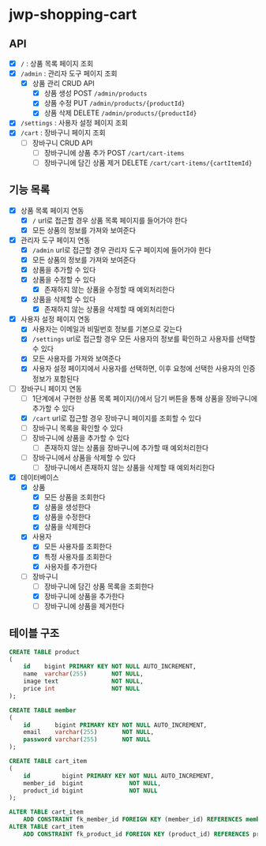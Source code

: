 # jwp-shopping-cart

## API

- [x] `/` : 상품 목록 페이지 조회
- [x] `/admin` : 관리자 도구 페이지 조회
    - [x] 상품 관리 CRUD API
        - [x] 상품 생성 POST `/admin/products`
        - [x] 상품 수정 PUT `/admin/products/{productId}`
        - [x] 상품 삭제 DELETE `/admin/products/{productId}`
- [x] `/settings` : 사용자 설정 페이지 조회
- [x] `/cart` : 장바구니 페이지 조회
    - [ ] 장바구니 CRUD API
        - [ ] 장바구니에 상품 추가 POST `/cart/cart-items`
        - [ ] 장바구니에 담긴 상품 제거 DELETE `/cart/cart-items/{cartItemId}`

## 기능 목록

- [x] 상품 목록 페이지 연동
    - [x] `/` url로 접근할 경우 상품 목록 페이지를 들어가야 한다
    - [x] 모든 상품의 정보를 가져와 보여준다
- [x] 관리자 도구 페이지 연동
    - [x] `/admin` url로 접근할 경우 관리자 도구 페이지에 들어가야 한다
    - [x] 모든 상품의 정보를 가져와 보여준다
    - [x] 상품을 추가할 수 있다
    - [x] 상품을 수정할 수 있다
        - [x] 존재하지 않는 상품을 수정할 때 예외처리한다
    - [x] 상품을 삭제할 수 있다
        - [x] 존재하지 않는 상품을 삭제할 때 예외처리한다
- [x] 사용자 설정 페이지 연동
    - [x] 사용자는 이메일과 비밀번호 정보를 기본으로 갖는다
    - [x] `/settings` url로 접근할 경우 모든 사용자의 정보를 확인하고 사용자를 선택할 수 있다
    - [x] 모든 사용자를 가져와 보여준다
    - [x] 사용자 설정 페이지에서 사용자를 선택하면, 이후 요청에 선택한 사용자의 인증 정보가 포함된다
- [ ] 장바구니 페이지 연동
    - [ ] 1단계에서 구현한 상품 목록 페이지(/)에서 담기 버튼을 통해 상품을 장바구니에 추가할 수 있다
    - [x] `/cart` url로 접근할 경우 장바구니 페이지를 조회할 수 있다
    - [ ] 장바구니 목록을 확인할 수 있다
    - [ ] 장바구니에 상품을 추가할 수 있다
        - [ ] 존재하지 않는 상품을 장바구니에 추가할 때 예외처리한다
    - [ ] 장바구니에서 상품을 삭제할 수 있다
        - [ ] 장바구니에서 존재하지 않는 상품을 삭제할 때 예외처리한다
- [x] 데이터베이스
    - [x] 상품
        - [x] 모든 상품을 조회한다
        - [x] 상품을 생성한다
        - [x] 상품을 수정한다
        - [x] 상품을 삭제한다
    - [x] 사용자
        - [x] 모든 사용자를 조회한다
        - [x] 특정 사용자를 조회한다
        - [x] 사용자를 추가한다
    - [ ] 장바구니
        - [ ] 장바구니에 담긴 상품 목록을 조회한다
        - [x] 장바구니에 상품을 추가한다
        - [ ] 장바구니에 상품을 제거한다

## 테이블 구조

```sql
CREATE TABLE product
(
    id    bigint PRIMARY KEY NOT NULL AUTO_INCREMENT,
    name  varchar(255)       NOT NULL,
    image text               NOT NULL,
    price int                NOT NULL
);

CREATE TABLE member
(
    id       bigint PRIMARY KEY NOT NULL AUTO_INCREMENT,
    email    varchar(255)       NOT NULL,
    password varchar(255)       NOT NULL
);

CREATE TABLE cart_item
(
    id         bigint PRIMARY KEY NOT NULL AUTO_INCREMENT,
    member_id  bigint             NOT NULL,
    product_id bigint             NOT NULL
);

ALTER TABLE cart_item
    ADD CONSTRAINT fk_member_id FOREIGN KEY (member_id) REFERENCES member (id) ON DELETE CASCADE;
ALTER TABLE cart_item
    ADD CONSTRAINT fk_product_id FOREIGN KEY (product_id) REFERENCES product (id) ON DELETE CASCADE;
```


